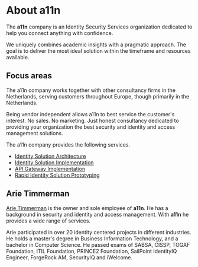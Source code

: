 
# About a11n

The __a11n__ company is an Identity Security Services organization dedicated to help you connect anything with confidence.

We uniquely combines academic insights with a pragmatic approach. The goal is to deliver the most ideal solution within the timeframe and resources available.

## Focus areas

The a11n company works together with other consultancy firms in the Netherlands, serving customers throughout Europe, though primarily in the Netherlands.

Being vendor independent allows a11n to best service the customer's interest. No sales. No marketing. Just honest consultancy dedicated to providing your organization the best security and identity and access management solutions.

The a11n company provides the following services.

* [Identity Solution Architecture](/services/solution_architecture/)
* [Identity Solution Implementation](/services/identity_solution_implementation/)
* [API Gateway Implementation](/services/api_gateway_implementation/)
* [Rapid Identity Solution Prototyping](/services/rapid_identity_prototyping/)

## Arie Timmerman

<a href="https://www.linkedin.com/in/arietimmerman">Arie Timmerman</a> is the owner and sole employee of __a11n__. He has a background in security and identity and access management. With __a11n__ he provides a wide range of services.

Arie participated in over 20 identity centered projects in different industries. He holds a master's degree in Business Information Technology, and a bachelor in Computer Science. He passed exams of SABSA, CISSP, TOGAF Foundation, ITIL Foundation, PRINCE2 Foundation, SailPoint IdentityIQ Engineer, ForgeRock AM, SecurityIQ and iWelcome.
